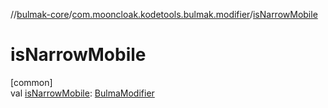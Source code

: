 //[bulmak-core](../../index.md)/[com.mooncloak.kodetools.bulmak.modifier](index.md)/[isNarrowMobile](is-narrow-mobile.md)

# isNarrowMobile

[common]\
val [isNarrowMobile](is-narrow-mobile.md): [BulmaModifier](-bulma-modifier/index.md)
